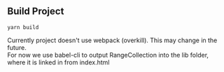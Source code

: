 ## Build Project
`yarn build`

Currently project doesn't use webpack (overkill). This may change in the future.  
For now we use babel-cli to output RangeCollection into the lib folder, where it is linked in from index.html  



